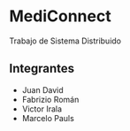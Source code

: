 # MediConnect
Trabajo de Sistema Distribuido

## Integrantes

* Juan David 
* Fabrizio Román
* Victor Irala
* Marcelo Pauls
